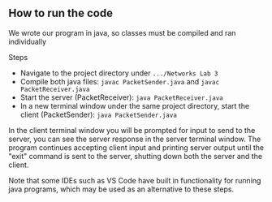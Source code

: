 ## How to run the code

We wrote our program in java, so classes must be compiled and ran individually

Steps
- Navigate to the project directory under ```.../Networks Lab 3```
- Compile both java files: ```javac PacketSender.java``` and ```javac PacketReceiver.java```
- Start the server (PacketReceiver): ```java PacketReceiver.java```
- In a new terminal window under the same project directory, start the client (PacketSender): ```java PacketSender.java```

In the client terminal window you will be prompted for input to send to the server, you can see the server response in the server terminal window. The program continues accepting client input and printing server output until the "exit" command is sent to the server, shutting down both the server and the client.

Note that some IDEs such as VS Code have built in functionality for running java programs, which may be used as an alternative to these steps.
